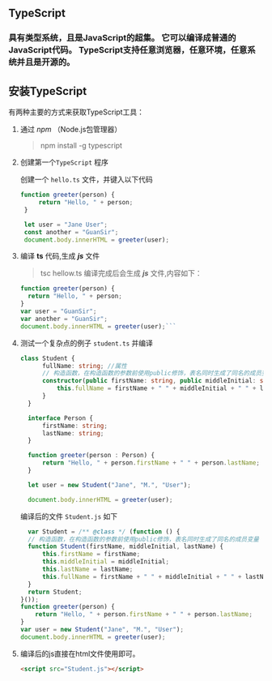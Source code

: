 ## TypeScript
### 具有类型系统，且是JavaScript的超集。 它可以编译成普通的JavaScript代码。 TypeScript支持任意浏览器，任意环境，任意系统并且是开源的。

## 安装TypeScript
有两种主要的方式来获取TypeScript工具：

1. 通过 *npm* （Node.js包管理器）

    > npm install -g typescript 

2. 创建第一个`TypeScript` 程序

   创建一个 `hello.ts` 文件，并键入以下代码

   ``` js
   function greeter(person) {
        return "Hello, " + person;
    }

    let user = "Jane User";
    const another = "GuanSir";
    document.body.innerHTML = greeter(user);
    ```
3. 编译 **ts** 代码,生成 ***js*** 文件
    > tsc hellow.ts
  编译完成后会生成  ***js***  文件,内容如下：
      ```js
      function greeter(person) {
        return "Hello, " + person;
    }
    var user = "GuanSir";
    var another = "GuanSir";
    document.body.innerHTML = greeter(user);```
4. 测试一个复杂点的例子 `student.ts` 并编译
    ``` TypeScript
    class Student {
          fullName: string; //属性
          // 构造函数，在构造函数的参数前使用public修饰，表名同时生成了同名的成员变量
          constructor(public firstName: string, public middleInitial: string, public lastName: string) {
              this.fullName = firstName + " " + middleInitial + " " + lastName;
          }
      }

      interface Person {
          firstName: string;
          lastName: string;
      }

      function greeter(person : Person) {
          return "Hello, " + person.firstName + " " + person.lastName;
      }

      let user = new Student("Jane", "M.", "User");

      document.body.innerHTML = greeter(user);
    ```
    编译后的文件 `Student.js` 如下
    ```js
      var Student = /** @class */ (function () {
      // 构造函数，在构造函数的参数前使用public修饰，表名同时生成了同名的成员变量
      function Student(firstName, middleInitial, lastName) {
          this.firstName = firstName;
          this.middleInitial = middleInitial;
          this.lastName = lastName;
          this.fullName = firstName + " " + middleInitial + " " + lastName;
      }
      return Student;
    }());
    function greeter(person) {
        return "Hello, " + person.firstName + " " + person.lastName;
    }
    var user = new Student("Jane", "M.", "User");
    document.body.innerHTML = greeter(user);
    ```

5. 编译后的js直接在html文件使用即可。
    ```html
    <script src="Student.js"></script>